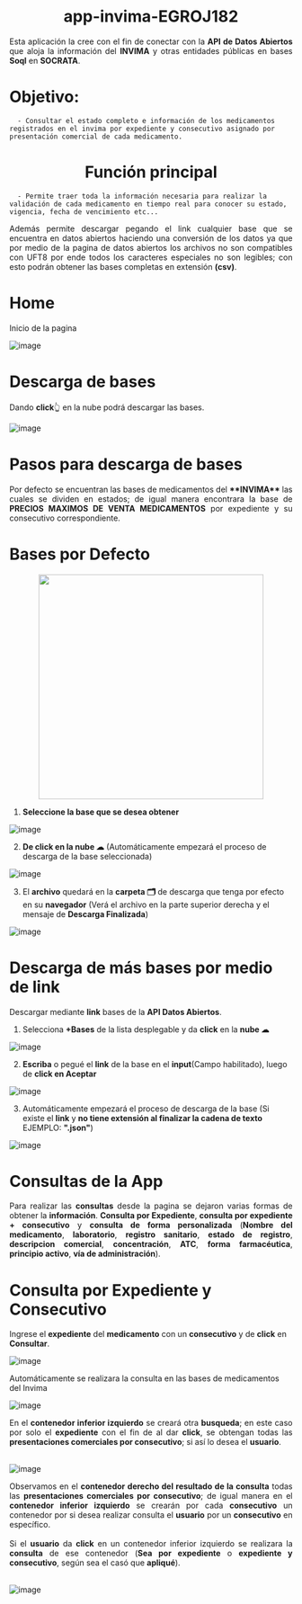 <h1 align="center">
      app-invima-EGROJ182
</h1>
<div align="justify">
Esta aplicación la cree con el fin de conectar con la <strong>API de Datos Abiertos</strong> que aloja la información del <strong>INVIMA</strong> y otras entidades públicas en bases <strong>Soql</strong> en <strong>SOCRATA</strong>.
</div>

# Objetivo:


      - Consultar el estado completo e información de los medicamentos registrados en el invima por expediente y consecutivo asignado por presentación comercial de cada medicamento.


<h1 align="center">
Función principal
</h1>

      - Permite traer toda la información necesaria para realizar la validación de cada medicamento en tiempo real para conocer su estado, vigencia, fecha de vencimiento etc...


<div align="justify">
Además permite descargar pegando el link cualquier base que se encuentra en datos abiertos haciendo una conversión de los datos ya que por medio de la pagina de datos abiertos los archivos no son compatibles con UFT8 por ende todos los caracteres especiales no son legibles; con esto podrán obtener las bases completas en extensión <strong>(csv)</strong>.
</div>

# Home
Inicio de la pagina

![image](https://github.com/EGROJ182/app-invima-EGROJ182/assets/109677233/eeaea35b-b40f-469b-81ba-bb18176f83da)

# Descarga de bases
Dando **click**👆 en la nube podrá descargar las bases.

![image](https://github.com/EGROJ182/app-invima-EGROJ182/assets/109677233/7fae180d-6057-4d28-8d39-b12481a884e1)

# Pasos para descarga de bases

<div align="justify">
Por defecto se encuentran las bases de medicamentos del <strong>**INVIMA**</strong> las cuales se dividen en estados; de igual manera encontrara la base de <strong>PRECIOS MAXIMOS DE VENTA MEDICAMENTOS</strong> por expediente y su consecutivo correspondiente.
</div>

# **Bases por Defecto**

<div align="center">
<img align='center' src="https://lh3.googleusercontent.com/pw/ABLVV85MwmccWRIACPhRGIMYhkTtKvAunJGzvG7Hy3cps4KydngiHNXynzl3gjXFgTCKniu-7zjwFMAKg-GF2zMqUoPJJLAyPUgEO7K8AlC0qC28Ryr48dwNSCgGEhmEnE5PNN9gKiTvaUvKHn9UGV98HNmhMA=w412-h232-s-no-gm?authuser=1" width="400">
</div>

1. **Seleccione la base que se desea obtener**

![image](https://github.com/EGROJ182/app-invima-EGROJ182/assets/109677233/779f0442-1ccc-47e7-93dd-a4efdb6195cf)

2. **De click en la nube ☁** (Automáticamente empezará el proceso de descarga de la base seleccionada)

![image](https://github.com/EGROJ182/app-invima-EGROJ182/assets/109677233/4e32378f-7a5b-4bfc-be9e-1b82ada768c6)

3. El **archivo** quedará en la **carpeta 🗂** de descarga que tenga por efecto en su **navegador** (Verá el archivo en la parte superior derecha y el mensaje de **Descarga Finalizada**)

![image](https://github.com/EGROJ182/app-invima-EGROJ182/assets/109677233/7fb95ab7-2191-444b-a214-874c22ea3560)

# Descarga de más bases por medio de link
Descargar mediante **link** bases de la **API Datos Abiertos**.

1. Selecciona **+Bases** de la lista desplegable y da **click** en la **nube ☁**

![image](https://github.com/EGROJ182/app-invima-EGROJ182/assets/109677233/12a027f7-d1cb-428f-95ec-b7ca05485bab)

2. **Escriba** o pegué el **link** de la base en el **input**(Campo habilitado), luego de **click en Aceptar**

![image](https://github.com/EGROJ182/app-invima-EGROJ182/assets/109677233/54f766b6-de3d-4d60-a569-765c27744204)

3. Automáticamente empezará el proceso de descarga de la base (Si existe el **link** y **no tiene extensión al finalizar la cadena de texto** EJEMPLO: **".json"**)

![image](https://github.com/EGROJ182/app-invima-EGROJ182/assets/109677233/4e2393ed-e0b5-4bd0-b424-877959ff3adb)

# Consultas de la App

<div align="justify">
Para realizar las <b>consultas</b> desde la pagina se dejaron varias formas de obtener la <b>información</b>. <b>Consulta por Expediente</b>, <b>consulta por expediente + consecutivo</b> y <b>consulta de forma personalizada</b> (<b>Nombre del medicamento</b>, <b>laboratorio</b>, <b>registro sanitario</b>, <b>estado de registro</b>, <b>descripcion comercial</b>, <b>concentración</b>, <b>ATC</b>, <b>forma farmacéutica</b>, <b>principio activo</b>, <b>vía de administración</b>).
</div>

# Consulta por Expediente y Consecutivo
Ingrese el **expediente** del **medicamento** con un **consecutivo** y de **click** en **Consultar**.

![image](https://github.com/EGROJ182/app-invima-EGROJ182/assets/109677233/0704d338-d63f-4946-9c8c-728e3c3942a1)

Automáticamente se realizara la consulta en las bases de medicamentos del Invima

![image](https://github.com/EGROJ182/app-invima-EGROJ182/assets/109677233/f86e0f5f-fe99-4489-949e-2e53dadac175)

<div align="justify">
En el <b>contenedor inferior izquierdo</b> se creará otra <b>busqueda</b>; en este caso por solo el <b>expediente</b> con el fin de al dar <b>click</b>, se obtengan todas las <b>presentaciones comerciales por consecutivo</b>; si así lo desea el <b>usuario</b>.
</div>

<br>

![image](https://github.com/EGROJ182/app-invima-EGROJ182/assets/109677233/81fe88f3-4093-4c7c-934e-912e597e3cf0)

<div align="justify">
Observamos en el <b>contenedor derecho del resultado de la consulta</b> todas las <b>presentaciones comerciales por consecutivo</b>; de igual manera en el <b>contenedor inferior izquierdo</b> se crearán por cada <b>consecutivo</b> un contenedor por si desea realizar consulta el <b>usuario</b> por un <b>consecutivo</b> en específico.
</div>

<br>

<div align="justify">
Si el <b>usuario</b> da <b>click</b> en un contenedor inferior izquierdo se realizara la <b>consulta</b> de ese contenedor (<b>Sea por expediente</b> o <b>expediente y consecutivo</b>, según sea el casó que <b>apliqué</b>).
</div>

<br>

![image](https://github.com/EGROJ182/app-invima-EGROJ182/assets/109677233/9735e191-b793-4b9f-9e3c-092ea2895858)
